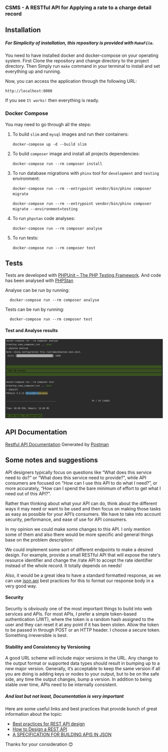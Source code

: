 ### CSMS - A RESTful API for Applying a rate to a charge detail record

Installation
-----

##### For Simplicity of installation, this repository is provided with `MakeFile`.
You need to have installed docker and docker-compose on your operating system.
First Clone the repository and change directory to the project directory. Then Simply run `make` command in your terminal to install and set everything up and running.

Now, you can access the application through the following URL:

    http://localhost:8000

If you see `It works!` then everything is ready.

### Docker Compose

You may need to go through all the steps:

1. To build `slim` and `mysql` images and run their containers:

   `docker-compose up -d --build slim`


3. To build `composer` image and install all projects dependencies:

   `docker-compose run --rm composer install`


4. To run database migrations with `phinx` tool for `development` and `testing` environment:

   `docker-compose run --rm --entrypoint vendor/bin/phinx composer migrate`

   `docker-compose run --rm --entrypoint vendor/bin/phinx composer migrate --environment=testing`


5. To run `phpstan` code analyses: 

   `docker-compose run --rm composer analyse`


6. To run tests: 

   `docker-compose run --rm composer test`



Tests
-----

Tests are developed with [PHPUnit – The PHP Testing Framework](https://phpunit.de/).
And code has been analysed with [PHPStan](https://phpstan.org/) 

Analyse can be run by running:

      docker-compose run --rm composer analyse

Tests can be run by running:

      docker-compose run --rm composer test


#### Test and Analyse results

![test and analyse](tests_and_analyse.png)


API Documentation
-----
[Restful API Documentation](https://documenter.getpostman.com/view/297526/UVsTr34s) Generated by [Postman](https://www.postman.com/)


Some notes and suggestions
-----

API designers typically focus on questions like “What does this service need to do?” or “What does this service need to provide?”, while API consumers are focused on “How can I use this API to do what I need?”, or more accurately, “How can I spend the bare minimum of effort to get what I need out of this API?”.

Rather than thinking about what your API can do, think about the different ways it may need or want to be used and then focus on making those tasks as easy as possible for your API’s consumers.
We have to take into account security, performance, and ease of use for API consumers.

In my opinion we could make some changes to this API. I only mention some of them and also there would be more specific and general things base on the problem description:


We could implement some sort of different endpoints to make a desired design. For example, provide a small RESTful API that will expose the rate's resource identifier and change the /rate API to accept the rate identifier instead of the whole record.
It totally depends on needs!

Also, it would be a great idea to have a standard formatted response, as we can use [json api](https://jsonapi.org/) best practices for this to format our response body in a very good way.

#### Security

Security is obviously one of the most important things to build into web services and APIs. For most APIs, I prefer a simple token-based authentication (JWT), where the token is a random hash assigned to the user and they can reset it at any point if it has been stolen.
Allow the token to be passed in through POST or an HTTP header. I choose a secure token. Something irreversible is best.

#### Stability and Consistency by Versioning

A good URL scheme will include major versions in the URL. Any change to the output format or supported data types should result in bumping up to a new major version. Generally, it’s acceptable to keep the same version if all you are doing is adding keys or nodes to your output, but to be on the safe side, any time the output changes, bump a version.
In addition to being stable over time, APIs need to be internally consistent.

##### And last but not least,  Documentation is very important

Here are some useful links and best practices that provide bunch of great information about the topic:

- [Best practices for REST API design](https://stackoverflow.blog/2020/03/02/best-practices-for-rest-api-design/)
- [How to Design a REST API](https://restfulapi.net/rest-api-design-tutorial-with-example/)
- [A SPECIFICATION FOR BUILDING APIS IN JSON](https://jsonapi.org/)

Thanks for your consideration 😊